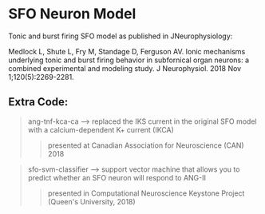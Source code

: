 # SFO Neuron Model
Tonic and burst firing SFO model as published in JNeurophysiology:

Medlock L, Shute L, Fry M, Standage D, Ferguson AV. Ionic mechanisms underlying tonic and burst firing behavior in subfornical organ neurons: a combined experimental and modeling study. J Neurophysiol. 2018 Nov 1;120(5):2269-2281.

## Extra Code:
> ang-tnf-kca-ca --> replaced the IKS current in the original SFO model with a calcium-dependent K+ current (IKCA)
>> presented at Canadian Association for Neuroscience (CAN) 2018

> sfo-svm-classifier --> support vector machine that allows you to predict whether an SFO neuron will respond to ANG-II
>> presented in Computational Neuroscience Keystone Project (Queen's University, 2018)



